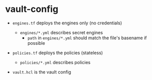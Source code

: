 # vault-config

* `engines.tf` deploys the engines only (no credentials)
  * `engines/*.yml` describes secret engines
    * `path` in `engines/*.yml` should match the file's basename if possible
* `policies.tf` deploys the policies (stateless)
  * `policies/*.yml` describes policies

* `vault.hcl` is the vault config
